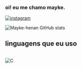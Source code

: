 ### oi! eu me chamo mayke.

[![instagram](https://img.shields.io/badge/Instagram-E4405F?style=for-the-badge&logo=instagram&logoColor=white)](https://instagram.com/maykezinhoo?igshid=MTNiYzNiMzkwZA==/#)

![Mayke-henan GitHub stats](https://github-readme-stats.vercel.app/api?username=mayke-henan&show_icons=true&theme=dracula)

## linguagens que eu uso 

<div style="display: inline_block"><br/>
<img aling="center" alt="C" src="https://img.shields.io/badge/C-00599C?style=for-the-badge&logo=c&logoColor=white" />
</div>
